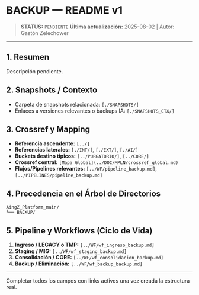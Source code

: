 # BACKUP — README v1

> **STATUS:** `PENDIENTE`
> **Última actualización:** 2025-08-02 | Autor: Gastón Zelechower

---

## 1. Resumen
Descripción pendiente.

## 2. Snapshots / Contexto
- Carpeta de snapshots relacionada: `[./SNAPSHOTS/]`
- Enlaces a versiones relevantes o backups IA: `[./SNAPSHOTS_CTX/]`

## 3. Crossref y Mapping
- **Referencia ascendente:** `[../]`
- **Referencias laterales:** `[./INT/]`, `[./EXT/]`, `[./AI/]`
- **Buckets destino típicos:** `[../PURGATORIO/]`, `[../CORE/]`
- **Crossref central:** `[Mapa Global](../DOC/MPLN/crossref_global.md)`
- **Flujos/Pipelines relevantes:** `[../WF/pipeline_backup.md]`, `[../PIPELINES/pipeline_backup.md]`

## 4. Precedencia en el Árbol de Directorios
```text
AingZ_Platform_main/
└── BACKUP/
```

## 5. Pipeline y Workflows (Ciclo de Vida)
1. **Ingreso / LEGACY o TMP:** `[../WF/wf_ingreso_backup.md]`
2. **Staging / MIG:** `[../WF/wf_staging_backup.md]`
3. **Consolidación / CORE:** `[../WF/wf_consolidacion_backup.md]`
4. **Backup / Eliminación:** `[../WF/wf_backup_backup.md]`

---
Completar todos los campos con links activos una vez creada la estructura real.

